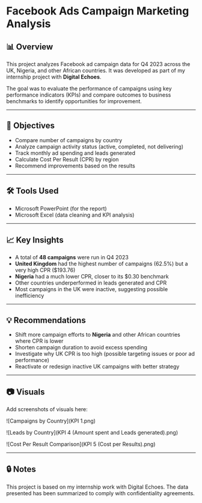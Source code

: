 # Facebook Ads Campaign Marketing Analysis

## 📊 Overview

This project analyzes Facebook ad campaign data for Q4 2023 across the UK, Nigeria, and other African countries. It was developed as part of my internship project with **Digital Echoes**.

The goal was to evaluate the performance of campaigns using key performance indicators (KPIs) and compare outcomes to business benchmarks to identify opportunities for improvement.

---

## 📌 Objectives

- Compare number of campaigns by country
- Analyze campaign activity status (active, completed, not delivering)
- Track monthly ad spending and leads generated
- Calculate Cost Per Result (CPR) by region
- Recommend improvements based on the results

---

## 🛠 Tools Used

- Microsoft PowerPoint (for the report)
- Microsoft Excel (data cleaning and KPI analysis)

---

## 📈 Key Insights

- A total of **48 campaigns** were run in Q4 2023
- **United Kingdom** had the highest number of campaigns (62.5%) but a very high CPR ($193.76)
- **Nigeria** had a much lower CPR, closer to its $0.30 benchmark
- Other countries underperformed in leads generated and CPR
- Most campaigns in the UK were inactive, suggesting possible inefficiency

---

## 💡 Recommendations

- Shift more campaign efforts to **Nigeria** and other African countries where CPR is lower
- Shorten campaign duration to avoid excess spending
- Investigate why UK CPR is too high (possible targeting issues or poor ad performance)
- Reactivate or redesign inactive UK campaigns with better strategy

---

## 📷 Visuals

Add screenshots of visuals here:

![Campaigns by Country](KPI 1.png)

![Leads by Country](KPI 4 (Amount spent and Leads generated).png)

![Cost Per Result Comparison](KPI 5 (Cost per Results).png)

---

## 🔒 Notes

This project is based on my internship work with Digital Echoes. The data presented has been summarized to comply with confidentiality agreements.

